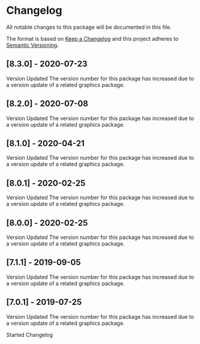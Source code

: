 # Changelog
All notable changes to this package will be documented in this file.

The format is based on [Keep a Changelog](http://keepachangelog.com/en/1.0.0/)
and this project adheres to [Semantic Versioning](http://semver.org/spec/v2.0.0.html).

## [8.3.0] - 2020-07-23

Version Updated
The version number for this package has increased due to a version update of a related graphics package.

## [8.2.0] - 2020-07-08

Version Updated
The version number for this package has increased due to a version update of a related graphics package.

## [8.1.0] - 2020-04-21

Version Updated
The version number for this package has increased due to a version update of a related graphics package.

## [8.0.1] - 2020-02-25

Version Updated
The version number for this package has increased due to a version update of a related graphics package.

## [8.0.0] - 2020-02-25

Version Updated
The version number for this package has increased due to a version update of a related graphics package.

## [7.1.1] - 2019-09-05

Version Updated
The version number for this package has increased due to a version update of a related graphics package.

## [7.0.1] - 2019-07-25

Version Updated
The version number for this package has increased due to a version update of a related graphics package.

Started Changelog
